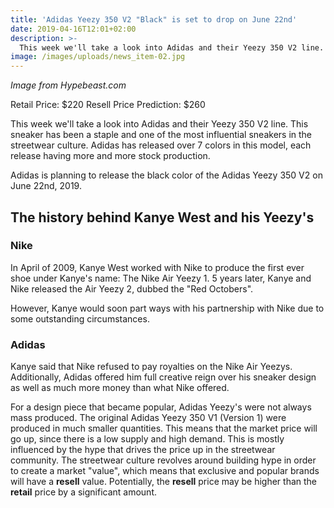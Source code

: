 ```yaml
---
title: 'Adidas Yeezy 350 V2 "Black" is set to drop on June 22nd'
date: 2019-04-16T12:01+02:00
description: >-
  This week we'll take a look into Adidas and their Yeezy 350 V2 line. This sneaker has been a staple and one of the most influential sneakers in the streetwear culture. Adidas has released over 7 colors in this model, each release having more and more stock production.
image: /images/uploads/news_item-02.jpg
---
```

*Image from Hypebeast.com*

Retail Price: $220
Resell Price Prediction: $260

This week we'll take a look into Adidas and their Yeezy 350 V2 line. This sneaker has been a staple and one of the most influential sneakers in the streetwear culture. Adidas has released over 7 colors in this model, each release having more and more stock production.

Adidas is planning to release the black color of the Adidas Yeezy 350 V2 on June 22nd, 2019.

## The history behind Kanye West and his Yeezy's

### Nike

In April of 2009, Kanye West worked with Nike to produce the first ever shoe under Kanye's name: The Nike Air Yeezy 1. 5 years later, Kanye and Nike released the Air Yeezy 2, dubbed the "Red Octobers".

However, Kanye would soon part ways with his partnership with Nike due to some outstanding circumstances.

### Adidas

Kanye said that Nike refused to pay royalties on the Nike Air Yeezys. Additionally, Adidas offered him full creative reign over his sneaker design as well as much more money than what Nike offered.

For a design piece that became popular, Adidas Yeezy's were not always mass produced. The original Adidas Yeezy 350 V1 (Version 1) were produced in much smaller quantities. This means that the market price will go up, since there is a low supply and high demand. This is mostly influenced by the hype that drives the price up in the streetwear community. The streetwear culture revolves around building hype in order to create a market "value", which means that exclusive and popular brands will have a **resell** value. Potentially, the **resell** price may be higher than the **retail** price by a significant amount.
